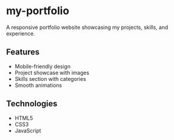 # my-portfolio
A responsive portfolio website showcasing my projects, skills, and experience.

## Features
- Mobile-friendly design
- Project showcase with images
- Skills section with categories
- Smooth animations

## Technologies
- HTML5
- CSS3
- JavaScript

